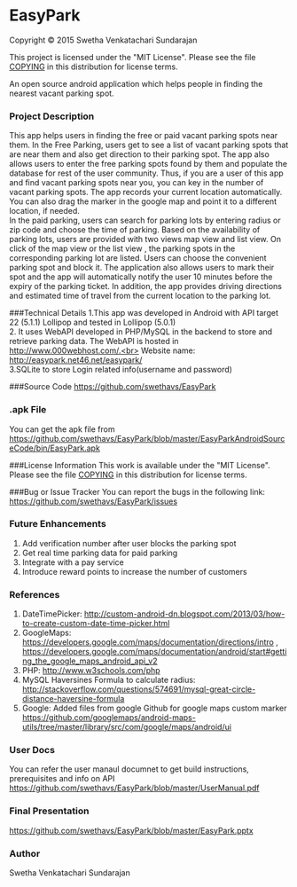 # EasyPark
Copyright © 2015 Swetha Venkatachari Sundarajan

This project is licensed under  the "MIT License". Please see the file [COPYING](https://github.com/swethavs/EasyPark/blob/master/COPYING) in this distribution for license terms.

An open source  android application which helps people in finding the nearest vacant parking spot. 

### Project Description
This app helps users in finding the free or paid vacant parking spots near them. In the Free Parking, users get to see a list of vacant parking spots that are near them and also get direction to their parking spot. The app also allows users to enter the free parking spots found by them and populate the database for rest of the user community. Thus, if you are a user of this app and find vacant parking spots near you, you can key in the number of vacant parking spots. The app records your current location automatically. You can also drag the marker in the google map and point it to a different location, if needed.<BR>
 <t/><t/>        In the paid parking, users can search for parking lots by entering radius or zip code and choose the time of parking. Based on the availability of parking lots, users are provided with two views map view and list view. On click of the map view or the list view , the parking spots in the corresponding parking lot are listed. Users can choose the convenient parking spot and block it. The application also allows users to mark their spot and the app will automatically notify the user 10 minutes before the expiry of the parking ticket. In addition, the app provides driving directions and estimated time of travel from the current location to the parking lot.

###Technical Details
1.This app was  developed in  Android with API target 22 (5.1.1) Lollipop and tested in Lollipop (5.0.1) <br>
2. It uses WebAPI developed in PHP/MySQL in the backend to store and retrieve parking data. The WebAPI is hosted in http://www.000webhost.com/.<br>
 Website name: http://easypark.net46.net/easypark/ <br>
3.SQLite to store Login related info(username and password) 

###Source Code
https://github.com/swethavs/EasyPark

### .apk File
You can get the apk file from https://github.com/swethavs/EasyPark/blob/master/EasyParkAndroidSourceCode/bin/EasyPark.apk

###License Information
This work is available under the "MIT License". Please see the file [COPYING](https://github.com/swethavs/EasyPark/blob/master/COPYING) in this distribution for license terms.

###Bug or Issue Tracker 
You can report the bugs in the following link: https://github.com/swethavs/EasyPark/issues

### Future Enhancements
1. Add verification number after user blocks the parking  spot<BR>
2. Get real time parking data for paid parking<BR>
3. Integrate with a pay service<BR>
4. Introduce reward points to  increase the number of customers

### References
1. DateTimePicker: http://custom-android-dn.blogspot.com/2013/03/how-to-create-custom-date-time-picker.html <BR>
2. GoogleMaps: https://developers.google.com/maps/documentation/directions/intro ,<BR>
 https://developers.google.com/maps/documentation/android/start#getting_the_google_maps_android_api_v2<BR>
3. PHP: http://www.w3schools.com/php<BR>
4. MySQL Haversines Formula to calculate radius:<Br> http://stackoverflow.com/questions/574691/mysql-great-circle-distance-haversine-formula
5. Google: Added files from google Github for google maps custom marker
  https://github.com/googlemaps/android-maps-utils/tree/master/library/src/com/google/maps/android/ui

### User Docs
You can refer the user manaul documnet to get build instructions, prerequisites  and info on API
https://github.com/swethavs/EasyPark/blob/master/UserManual.pdf

### Final Presentation
https://github.com/swethavs/EasyPark/blob/master/EasyPark.pptx

### Author
Swetha Venkatachari Sundarajan
